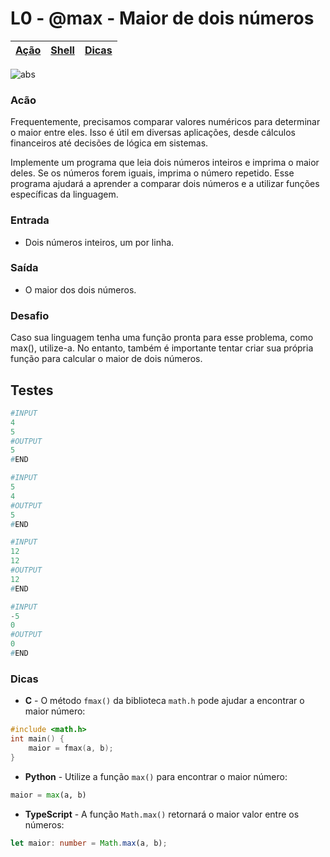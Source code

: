 # L0 - @max - Maior de dois números

[Ação](#ação) | [Shell](#shell) | [Dicas](#dicas)
-- | -- | --

![abs](https://raw.githubusercontent.com/qxcodefup/arcade/master/base/max/cover.jpg)

### Acão

Frequentemente, precisamos comparar valores numéricos para determinar o maior entre eles. Isso é útil em diversas aplicações, desde cálculos financeiros até decisões de lógica em sistemas.

Implemente um programa que leia dois números inteiros e imprima o maior deles. Se os números forem iguais, imprima o número repetido. Esse programa ajudará a aprender a comparar dois números e a utilizar funções específicas da linguagem.

### Entrada

- Dois números inteiros, um por linha.

### Saída

- O maior dos dois números.


### Desafio

Caso sua linguagem tenha uma função pronta para esse problema, como max(), utilize-a. No entanto, também é importante tentar criar sua própria função para calcular o maior de dois números.

## Testes

```py
#INPUT
4
5
#OUTPUT
5
#END
```

```py
#INPUT
5
4
#OUTPUT
5
#END
```

```py
#INPUT
12
12
#OUTPUT
12
#END
```

```py
#INPUT
-5
0
#OUTPUT
0
#END

```

### Dicas

- **C** -  O método `fmax()` da biblioteca `math.h` pode ajudar a encontrar o maior número: 
``` c
#include <math.h>
int main() {
    maior = fmax(a, b);
}
```

- **Python** - Utilize a função `max()` para encontrar o maior número:
``` python
maior = max(a, b)
```

- **TypeScript** - A função `Math.max()` retornará o maior valor entre os números:
``` ts
let maior: number = Math.max(a, b);
```